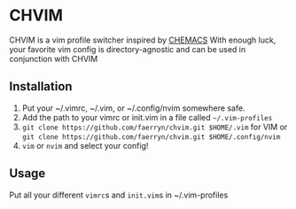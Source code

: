 # CHVIM
CHVIM is a vim profile switcher inspired by [CHEMACS](https://github.com/plexus/chemacs)
With enough luck, your favorite vim config is directory-agnostic and can be used in conjunction with CHVIM
## Installation
1. Put your ~/.vimrc, ~/.vim, or ~/.config/nvim somewhere safe.
2. Add the path to your vimrc or init.vim in a file called `~/.vim-profiles`
3. `git clone https://github.com/faerryn/chvim.git $HOME/.vim` for VIM or `git clone https://github.com/faerryn/chvim.git $HOME/.config/nvim`
4. `vim` or `nvim` and select your config!
## Usage
Put all your different `vimrc`s and `init.vim`s in ~/.vim-profiles

